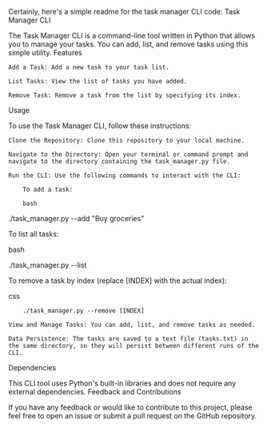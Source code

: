 Certainly, here's a simple readme for the task manager CLI code:
Task Manager CLI

The Task Manager CLI is a command-line tool written in Python that allows you to manage your tasks. You can add, list, and remove tasks using this simple utility.
Features

    Add a Task: Add a new task to your task list.

    List Tasks: View the list of tasks you have added.

    Remove Task: Remove a task from the list by specifying its index.

Usage

To use the Task Manager CLI, follow these instructions:

    Clone the Repository: Clone this repository to your local machine.

    Navigate to the Directory: Open your terminal or command prompt and navigate to the directory containing the task_manager.py file.

    Run the CLI: Use the following commands to interact with the CLI:

        To add a task:

        bash

./task_manager.py --add "Buy groceries"

To list all tasks:

bash

./task_manager.py --list

To remove a task by index (replace [INDEX] with the actual index):

css

        ./task_manager.py --remove [INDEX]

    View and Manage Tasks: You can add, list, and remove tasks as needed.

    Data Persistence: The tasks are saved to a text file (tasks.txt) in the same directory, so they will persist between different runs of the CLI.

Dependencies

This CLI tool uses Python's built-in libraries and does not require any external dependencies.
Feedback and Contributions

If you have any feedback or would like to contribute to this project, please feel free to open an issue or submit a pull request on the GitHub repository.
